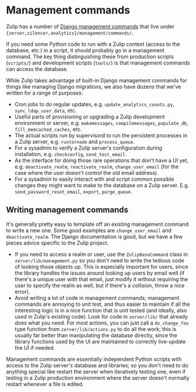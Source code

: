 # Management commands

Zulip has a number of [Django management commands][django-docs] that
live under `{zerver,zilencer,analytics}/management/commands/`.

If you need some Python code to run with a Zulip context (access to
the database, etc.) in a script, it should probably go in a management
command.  The key thing distinguishing these from production scripts
(`scripts/`) and development scripts (`tools/`) is that management
commands can access the database.

While Zulip takes advantage of built-in Django management commands for
things like managing Django migrations, we also have dozens that we've
written for a range of purposes:

- Cron jobs to do regular updates, e.g. `update_analytics_counts.py`,
  `sync_ldap_user_data`, etc.
- Useful parts of provisioning or upgrading a Zulip development
  environment or server, e.g. `makemessages`, `compilemessages`,
  `populate_db`, `fill_memcached_caches`, etc.
- The actual scripts run by supervisord to run the persistent
  processes in a Zulip server, e.g. `runtornado` and `process_queue`.
- For a sysadmin to verify a Zulip server's configuration during
installation, e.g. `checkconfig`, `send_test_email`.
- As the interface for doing those rare operations that don't have a
  UI yet, e.g. `deactivate_realm`, `reactivate_realm`,
  `change_user_email` (for the case where the user doesn't control the
  old email address).
- For a sysadmin to easily interact with and script common possible
  changes they might want to make to the database on a Zulip server.
  E.g. `send_password_reset_email`, `export`, `purge_queue`.

## Writing management commands

It's generally pretty easy to template off an existing management
command to write a new one.  Some good examples are
`change_user_email` and `deactivate_realm`.  The Django documentation
is good, but we have a few pieces advice specific to the Zulip
project.

- If you need to access a realm or user, use the `ZulipBaseCommand`
  class in `zerver/lib/management.py` so you don't need to write the
  tedious code of looking those objects up.  This is especially
  important for users, since the library handles the issues around
  looking up users by email well (if there's a unique user with that
  email, just modify it without requiring the user to specify the
  realm as well, but if there's a collision, throw a nice error).
- Avoid writing a lot of code in management commands; management
  commands are annoying to unit test, and thus easier to maintain if
  all the interesting logic is in a nice function that is unit tested
  (and ideally, also used in Zulip's existing code).  Look for code in
  `zerver/lib/` that already does what you need.  For most actions,
  you can just call a `do_change_foo` type function from
  `zerver/lib/actions.py` to do all the work; this is usually far
  better than manipulating the database directly, since the library
  functions used by the UI are maintained to correctly live-update the
  UI if needed.

Management commands are essentially independent Python scripts with
access to the Zulip server's database and libraries; so you don't need
to do anything special like restart the server when iteratively
testing one, even if testing in a Zulip production environment where
the server doesn't normally restart whenever a file is edited.

[django-docs]: https://docs.djangoproject.com/en/2.2/howto/custom-management-commands/
